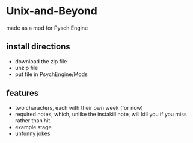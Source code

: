 # Unix-and-Beyond
 made as a mod for Pysch Engine
 ## install directions
 * download the zip file
 * unzip file
 * put file in PsychEngine/Mods
## features
* two characters, each with their own week (for now)
* required notes, which, unlike the instakill note, will kill you if you miss rather than hit
* example stage
* unfunny jokes
